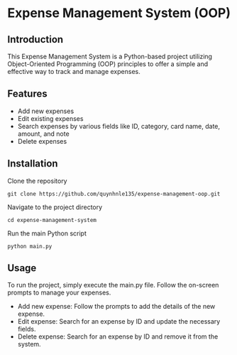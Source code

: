 # Expense Management System (OOP)


## Introduction
This Expense Management System is a Python-based project utilizing Object-Oriented Programming (OOP) principles to offer a simple and effective way to track and manage expenses.

## Features
- Add new expenses
- Edit existing expenses
- Search expenses by various fields like ID, category, card name, date, amount, and note
- Delete expenses

## Installation
Clone the repository
```
git clone https://github.com/quynhnle135/expense-management-oop.git
```

Navigate to the project directory
```commandline
cd expense-management-system
```


Run the main Python script
```commandline
python main.py
```

## Usage
To run the project, simply execute the main.py file. Follow the on-screen prompts to manage your expenses.

- Add new expense: Follow the prompts to add the details of the new expense.
- Edit expense: Search for an expense by ID and update the necessary fields.
- Delete expense: Search for an expense by ID and remove it from the system.